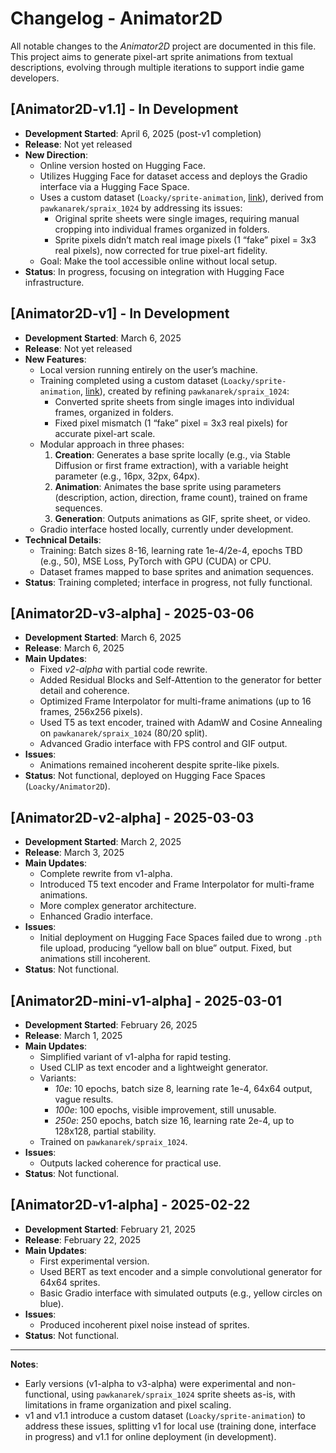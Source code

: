 # Changelog - Animator2D

All notable changes to the *Animator2D* project are documented in this file. This project aims to generate pixel-art sprite animations from textual descriptions, evolving through multiple iterations to support indie game developers.

## [Animator2D-v1.1] - In Development
- **Development Started**: April 6, 2025 (post-v1 completion)
- **Release**: Not yet released
- **New Direction**:
  - Online version hosted on Hugging Face.
  - Utilizes Hugging Face for dataset access and deploys the Gradio interface via a Hugging Face Space.
  - Uses a custom dataset (`Loacky/sprite-animation`, [link](https://huggingface.co/datasets/Loacky/sprite-animation)), derived from `pawkanarek/spraix_1024` by addressing its issues:
    - Original sprite sheets were single images, requiring manual cropping into individual frames organized in folders.
    - Sprite pixels didn’t match real image pixels (1 “fake” pixel = 3x3 real pixels), now corrected for true pixel-art fidelity.
  - Goal: Make the tool accessible online without local setup.
- **Status**: In progress, focusing on integration with Hugging Face infrastructure.

## [Animator2D-v1] - In Development
- **Development Started**: March 6, 2025
- **Release**: Not yet released
- **New Features**:
  - Local version running entirely on the user’s machine.
  - Training completed using a custom dataset (`Loacky/sprite-animation`, [link](https://huggingface.co/datasets/Loacky/sprite-animation)), created by refining `pawkanarek/spraix_1024`:
    - Converted sprite sheets from single images into individual frames, organized in folders.
    - Fixed pixel mismatch (1 “fake” pixel = 3x3 real pixels) for accurate pixel-art scale.
  - Modular approach in three phases:
    1. **Creation**: Generates a base sprite locally (e.g., via Stable Diffusion or first frame extraction), with a variable height parameter (e.g., 16px, 32px, 64px).
    2. **Animation**: Animates the base sprite using parameters (description, action, direction, frame count), trained on frame sequences.
    3. **Generation**: Outputs animations as GIF, sprite sheet, or video.
  - Gradio interface hosted locally, currently under development.
- **Technical Details**:
  - Training: Batch sizes 8-16, learning rate 1e-4/2e-4, epochs TBD (e.g., 50), MSE Loss, PyTorch with GPU (CUDA) or CPU.
  - Dataset frames mapped to base sprites and animation sequences.
- **Status**: Training completed; interface in progress, not fully functional.

## [Animator2D-v3-alpha] - 2025-03-06
- **Development Started**: March 6, 2025
- **Release**: March 6, 2025
- **Main Updates**:
  - Fixed *v2-alpha* with partial code rewrite.
  - Added Residual Blocks and Self-Attention to the generator for better detail and coherence.
  - Optimized Frame Interpolator for multi-frame animations (up to 16 frames, 256x256 pixels).
  - Used T5 as text encoder, trained with AdamW and Cosine Annealing on `pawkanarek/spraix_1024` (80/20 split).
  - Advanced Gradio interface with FPS control and GIF output.
- **Issues**:
  - Animations remained incoherent despite sprite-like pixels.
- **Status**: Not functional, deployed on Hugging Face Spaces (`Loacky/Animator2D`).

## [Animator2D-v2-alpha] - 2025-03-03
- **Development Started**: March 2, 2025
- **Release**: March 3, 2025
- **Main Updates**:
  - Complete rewrite from v1-alpha.
  - Introduced T5 text encoder and Frame Interpolator for multi-frame animations.
  - More complex generator architecture.
  - Enhanced Gradio interface.
- **Issues**:
  - Initial deployment on Hugging Face Spaces failed due to wrong `.pth` file upload, producing “yellow ball on blue” output. Fixed, but animations still incoherent.
- **Status**: Not functional.

## [Animator2D-mini-v1-alpha] - 2025-03-01
- **Development Started**: February 26, 2025
- **Release**: March 1, 2025
- **Main Updates**:
  - Simplified variant of v1-alpha for rapid testing.
  - Used CLIP as text encoder and a lightweight generator.
  - Variants:
    - *10e*: 10 epochs, batch size 8, learning rate 1e-4, 64x64 output, vague results.
    - *100e*: 100 epochs, visible improvement, still unusable.
    - *250e*: 250 epochs, batch size 16, learning rate 2e-4, up to 128x128, partial stability.
  - Trained on `pawkanarek/spraix_1024`.
- **Issues**:
  - Outputs lacked coherence for practical use.
- **Status**: Not functional.

## [Animator2D-v1-alpha] - 2025-02-22
- **Development Started**: February 21, 2025
- **Release**: February 22, 2025
- **Main Updates**:
  - First experimental version.
  - Used BERT as text encoder and a simple convolutional generator for 64x64 sprites.
  - Basic Gradio interface with simulated outputs (e.g., yellow circles on blue).
- **Issues**:
  - Produced incoherent pixel noise instead of sprites.
- **Status**: Not functional.

---

**Notes**:  
- Early versions (v1-alpha to v3-alpha) were experimental and non-functional, using `pawkanarek/spraix_1024` sprite sheets as-is, with limitations in frame organization and pixel scaling.  
- v1 and v1.1 introduce a custom dataset (`Loacky/sprite-animation`) to address these issues, splitting v1 for local use (training done, interface in progress) and v1.1 for online deployment (in development).
